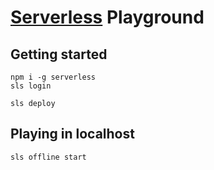 # [Serverless](https://serverless.com) Playground

## Getting started

```
npm i -g serverless
sls login

sls deploy
```

## Playing in localhost

```
sls offline start
```
